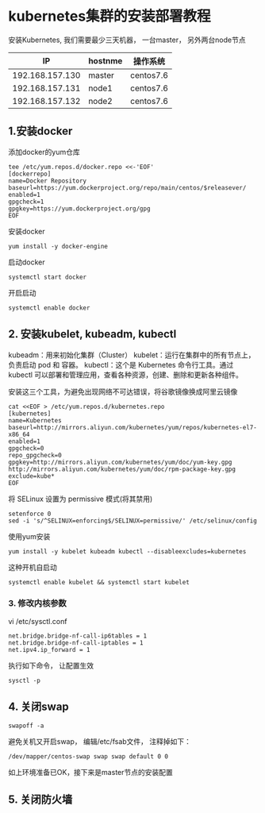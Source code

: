# kubernetes集群的安装部署教程

安装Kubernetes, 我们需要最少三天机器， 一台master， 另外两台node节点

| IP              | hostnme | 操作系统  |
| --------------- | ------- | --------- |
| 192.168.157.130 | master  | centos7.6 |
| 192.168.157.131 | node1   | centos7.6 |
| 192.168.157.132 | node2   | centos7.6 |

## 1.安装docker

添加docker的yum仓库

```
tee /etc/yum.repos.d/docker.repo <<-'EOF'
[dockerrepo]
name=Docker Repository
baseurl=https://yum.dockerproject.org/repo/main/centos/$releasever/
enabled=1
gpgcheck=1
gpgkey=https://yum.dockerproject.org/gpg
EOF
```

安装docker

```
yum install -y docker-engine
```

启动docker

```
systemctl start docker
```

开启启动

```
systemctl enable docker
```

## 2. 安装kubelet, kubeadm, kubectl

kubeadm：用来初始化集群（Cluster）
kubelet：运行在集群中的所有节点上，负责启动 pod 和 容器。
kubectl：这个是 Kubernetes 命令行工具。通过 kubectl 可以部署和管理应用，查看各种资源，创建、删除和更新各种组件。

安装这三个工具，为避免出现网络不可达错误，将谷歌镜像换成阿里云镜像

```
cat <<EOF > /etc/yum.repos.d/kubernetes.repo
[kubernetes]
name=Kubernetes
baseurl=http://mirrors.aliyun.com/kubernetes/yum/repos/kubernetes-el7-x86_64
enabled=1
gpgcheck=0
repo_gpgcheck=0
gpgkey=http://mirrors.aliyun.com/kubernetes/yum/doc/yum-key.gpg http://mirrors.aliyun.com/kubernetes/yum/doc/rpm-package-key.gpg
exclude=kube*
EOF

```

 将 SELinux 设置为 permissive 模式(将其禁用) 

```
setenforce 0
sed -i 's/^SELINUX=enforcing$/SELINUX=permissive/' /etc/selinux/config

```

 使用yum安装 

```
yum install -y kubelet kubeadm kubectl --disableexcludes=kubernetes

```

 这种开机自启动 

```
systemctl enable kubelet && systemctl start kubelet

```

### 3. 修改内核参数

 vi /etc/sysctl.conf 

```
net.bridge.bridge-nf-call-ip6tables = 1
net.bridge.bridge-nf-call-iptables = 1
net.ipv4.ip_forward = 1

```

执行如下命令， 让配置生效

```
sysctl -p

```

## 4. 关闭swap

```
swapoff -a
```

避免关机又开启swap， 编辑/etc/fsab文件， 注释掉如下：

```
/dev/mapper/centos-swap swap swap default 0 0 
```

 如上环境准备已OK，接下来是master节点的安装配置 

## 5. 关闭防火墙

